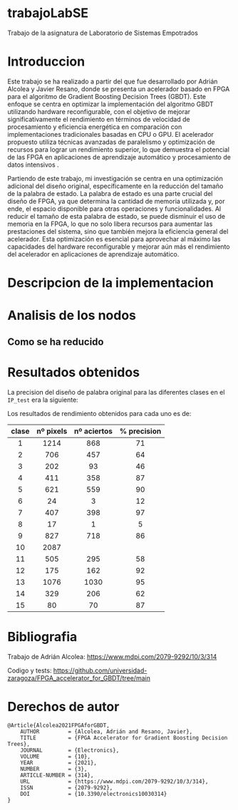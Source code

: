 # trabajoLabSE
 Trabajo de la asignatura de Laboratorio de Sistemas Empotrados

# Introduccion
Este trabajo se ha realizado a partir del que fue desarrollado por Adrián Alcolea 
y Javier Resano, donde se presenta un acelerador basado en FPGA para el algoritmo 
de Gradient Boosting Decision Trees (GBDT). 
Este enfoque se centra en optimizar la implementación del algoritmo GBDT utilizando 
hardware reconfigurable, con el objetivo de mejorar significativamente el 
rendimiento en términos de velocidad de procesamiento y eficiencia energética 
en comparación con implementaciones tradicionales basadas en CPU o GPU. El acelerador propuesto utiliza técnicas avanzadas de paralelismo y optimización de recursos 
para lograr un rendimiento superior, lo que demuestra el potencial de las FPGA 
en aplicaciones de aprendizaje automático y procesamiento de datos intensivos .

Partiendo de este trabajo, mi investigación se centra en una optimización adicional 
del diseño original, específicamente en la reducción del tamaño de la palabra de 
estado. La palabra de estado es una parte crucial del diseño de FPGA, ya que 
determina la cantidad de memoria utilizada y, por ende, el espacio disponible para 
otras operaciones y funcionalidades. Al reducir el tamaño de esta palabra de estado, 
se puede disminuir el uso de memoria en la FPGA, lo que no solo libera recursos 
para aumentar las prestaciones del sistema, sino que también mejora la eficiencia 
general del acelerador. Esta optimización es esencial para aprovechar al máximo 
las capacidades del hardware reconfigurable y mejorar aún más el rendimiento del 
acelerador en aplicaciones de aprendizaje automático.

# Descripcion de la implementacion

# Analisis de los nodos

## Como se ha reducido

# Resultados obtenidos

La precision del diseño de palabra original para las diferentes clases en el 
`IP_test` era la siguiente:

Los resultados de rendimiento obtenidos para cada uno es de:

  |   clase   |  nº pixels  |  nº aciertos  |  % precision  |
  |:---------:|:-----------:|:-------------:|:-------------:|
  |     1     |     1214    |      868      |       71      |
  |     2     |      706    |      457      |       64      |
  |     3     |      202    |       93      |       46      |
  |     4     |      411    |      358      |       87      |
  |     5     |      621    |      559      |       90      |
  |     6     |       24    |        3      |       12      |
  |     7     |      407    |      398      |       97      |
  |     8     |       17    |        1      |        5      |
  |     9     |      827    |      718      |       86      |
  |    10     |     2087    |               |               |
  |    11     |      505    |      295      |       58      |
  |    12     |      175    |      162      |       92      |
  |    13     |     1076    |     1030      |       95      |
  |    14     |      329    |      206      |       62      |
  |    15     |       80    |       70      |       87      |


# Bibliografia
Trabajo de Adrián Alcolea:
https://www.mdpi.com/2079-9292/10/3/314

Codigo y tests:
https://github.com/universidad-zaragoza/FPGA_accelerator_for_GBDT/tree/main

# Derechos de autor
```
@Article{Alcolea2021FPGAforGBDT,
    AUTHOR         = {Alcolea, Adrián and Resano, Javier},
    TITLE          = {FPGA Accelerator for Gradient Boosting Decision Trees},
    JOURNAL        = {Electronics},
    VOLUME         = {10},
    YEAR           = {2021},
    NUMBER         = {3},
    ARTICLE-NUMBER = {314},
    URL            = {https://www.mdpi.com/2079-9292/10/3/314},
    ISSN           = {2079-9292},
    DOI            = {10.3390/electronics10030314}
}
```
